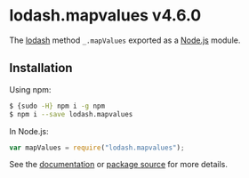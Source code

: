 # lodash.mapvalues v4.6.0

The [lodash](https://lodash.com/) method `_.mapValues` exported as a [Node.js](https://nodejs.org/) module.

## Installation

Using npm:

```bash
$ {sudo -H} npm i -g npm
$ npm i --save lodash.mapvalues
```

In Node.js:

```js
var mapValues = require("lodash.mapvalues");
```

See the [documentation](https://lodash.com/docs#mapValues) or [package source](https://github.com/lodash/lodash/blob/4.6.0-npm-packages/lodash.mapvalues) for more details.

